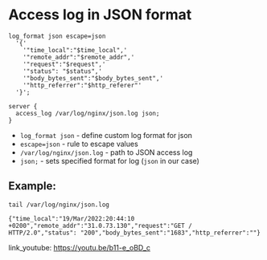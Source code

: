 # Access log in JSON format

```nginx
log_format json escape=json
  '{'
    '"time_local":"$time_local",'
    '"remote_addr":"$remote_addr",'
    '"request":"$request",'
    '"status": "$status",'
    '"body_bytes_sent":"$body_bytes_sent",'
    '"http_referrer":"$http_referer"'
  '}';

server {
  access_log /var/log/nginx/json.log json;
}
```

- `log_format json` - define custom log format for json
- `escape=json` - rule to escape values
- `/var/log/nginx/json.log` - path to JSON access log
- `json;` - sets specified format for log (`json` in our case)

## Example: 
```nginx
tail /var/log/nginx/json.log
```
```
{"time_local":"19/Mar/2022:20:44:10 +0200","remote_addr":"31.0.73.130","request":"GET / HTTP/2.0","status": "200","body_bytes_sent":"1683","http_referrer":""}

```

link_youtube: https://youtu.be/b11-e_oBD_c

